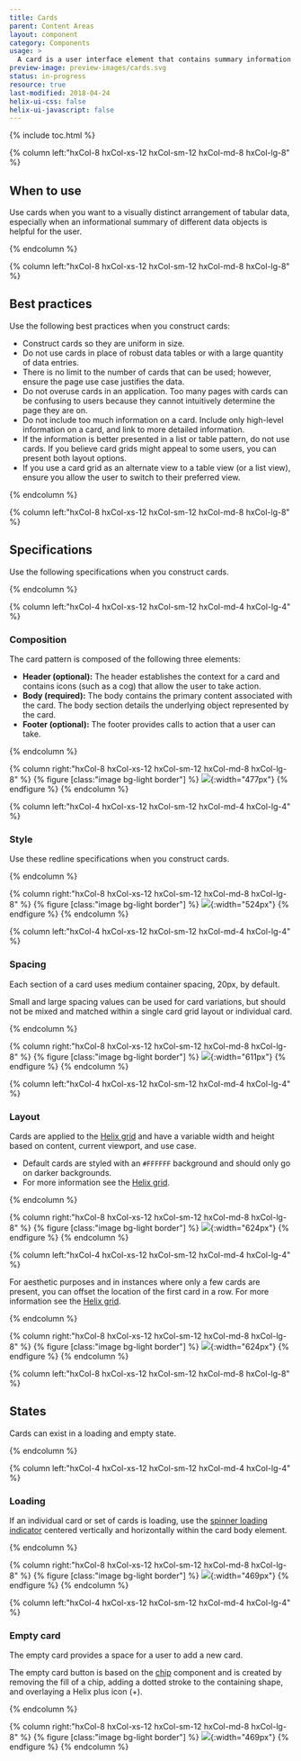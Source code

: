 ```yaml
---
title: Cards
parent: Content Areas
layout: component
category: Components
usage: >
  A card is a user interface element that contains summary information and provides users the option to navigate to more detailed information. In contrast to the tables pattern, cards allow the user to visually distinguish between sets of information. Cards substitute for a single row of tabular data.
preview-image: preview-images/cards.svg
status: in-progress
resource: true
last-modified: 2018-04-24
helix-ui-css: false
helix-ui-javascript: false
---
```


{% include toc.html %}

<section class="static-section" markdown="1">

<div class="hxRow"  markdown="1">

{% column left:"hxCol-8 hxCol-xs-12 hxCol-sm-12 hxCol-md-8 hxCol-lg-8" %}

## When to use

Use cards when you want to a visually distinct arrangement of tabular data, especially when an informational summary of different data objects is helpful for the user.

{% endcolumn %}

</div>

</section>

<section class="static-section" markdown="1">

<div class="hxRow"  markdown="1">
{% column left:"hxCol-8 hxCol-xs-12 hxCol-sm-12 hxCol-md-8 hxCol-lg-8" %}

## Best practices

Use the following best practices when you construct cards:

- Construct cards so they are uniform in size.
- Do not use cards in place of robust data tables or with a large quantity of data entries.
- There is no limit to the number of cards that can be used; however, ensure the page use case justifies the data.
- Do not overuse cards in an application. Too many pages with cards can be confusing to users because they cannot intuitively determine the page they are on.
- Do not include too much information on a card. Include only high-level information on a card, and link to more detailed information.
- If the information is better presented in a list or table pattern, do not use cards. If you believe card grids might appeal to some users, you can present both layout options.
- If you use a card grid as an alternate view to a table view (or a list view), ensure you allow the user to switch to their preferred view.

{% endcolumn %}

</div>

</section>

<section class="static-section" markdown="1">

<div class="hxRow"  markdown="1">
{% column left:"hxCol-8 hxCol-xs-12 hxCol-sm-12 hxCol-md-8 hxCol-lg-8" %}

## Specifications
Use the following specifications when you construct cards.

{% endcolumn %}

</div>

</section>

<section class="static-section" markdown="1">

<div class="hxRow"  markdown="1">
{% column left:"hxCol-4 hxCol-xs-12 hxCol-sm-12 hxCol-md-4 hxCol-lg-4" %}

### Composition

The card pattern is composed of the following three elements:

- **Header (optional):** The header establishes the context for a card and contains icons (such as a cog) that allow the user to take action.
- **Body (required):** The body contains the primary content associated with the card. The body section details the underlying object represented by the card.
- **Footer (optional):** The footer provides calls to action that a user can take.

{% endcolumn %}

{% column right:"hxCol-8 hxCol-xs-12 hxCol-sm-12 hxCol-md-8 hxCol-lg-8" %}
{% figure [class:"image bg-light border"] %}
 ![]({{site.url}}/assets/images/components/content-areas/cards/cards_composition.png){:width="477px"}
{% endfigure %}
{% endcolumn %}
</div>

</section>

<section class="static-section" markdown="1">

<div class="hxRow"  markdown="1">
{% column left:"hxCol-4 hxCol-xs-12 hxCol-sm-12 hxCol-md-4 hxCol-lg-4" %}

### Style
Use these redline specifications when you construct cards.

{% endcolumn %}

{% column right:"hxCol-8 hxCol-xs-12 hxCol-sm-12 hxCol-md-8 hxCol-lg-8" %}
{% figure [class:"image bg-light border"] %}
 ![]({{site.url}}/assets/images/components/content-areas/cards/cards_style.png){:width="524px"}
{% endfigure %}
{% endcolumn %}
</div>

</section>

<section class="static-section" markdown="1">

<div class="hxRow"  markdown="1">
{% column left:"hxCol-4 hxCol-xs-12 hxCol-sm-12 hxCol-md-4 hxCol-lg-4" %}

### Spacing

Each section of a card uses medium container spacing, 20px, by default.

Small and large spacing values can be used for card variations, but should not
be mixed and matched within a single card grid layout or individual card.

{% endcolumn %}

{% column right:"hxCol-8 hxCol-xs-12 hxCol-sm-12 hxCol-md-8 hxCol-lg-8" %}
{% figure [class:"image bg-light border"] %}
 ![]({{site.url}}/assets/images/components/content-areas/cards/card-spacing.png){:width="611px"}
{% endfigure %}
{% endcolumn %}
</div>

</section>

<section class="static-section" markdown="1">

<div class="hxRow"  markdown="1">

{% column left:"hxCol-4 hxCol-xs-12 hxCol-sm-12 hxCol-md-4 hxCol-lg-4" %}

### Layout

Cards are applied to the [Helix grid](https://rackerlabs.github.io/helix-ui/components/grid/) and have a variable width and height based on content, current viewport, and use case.  

- Default cards are styled with an `#FFFFFF` background and should only go on darker backgrounds.
- For more information see the [Helix grid](https://rackerlabs.github.io/helix-ui/components/grid/).

{% endcolumn %}

{% column right:"hxCol-8 hxCol-xs-12 hxCol-sm-12 hxCol-md-8 hxCol-lg-8" %}
{% figure [class:"image bg-light border"] %}
 ![]({{site.url}}/assets/images/components/content-areas/cards/card-grid.png){:width="624px"}
{% endfigure %}
{% endcolumn %}
</div>

</section>

<section class="static-section" markdown="1">

<div class="hxRow"  markdown="1">
{% column left:"hxCol-4 hxCol-xs-12 hxCol-sm-12 hxCol-md-4 hxCol-lg-4" %}

For aesthetic purposes and in instances where only a few cards are present, you can offset the location of the first card in a row. For more information see the [Helix grid](https://rackerlabs.github.io/helix-ui/components/grid/).

{% endcolumn %}

{% column right:"hxCol-8 hxCol-xs-12 hxCol-sm-12 hxCol-md-8 hxCol-lg-8" %}
{% figure [class:"image bg-light border"] %}
 ![]({{site.url}}/assets/images/components/content-areas/cards/card-grid-offset.png){:width="624px"}
{% endfigure %}
{% endcolumn %}
</div>

</section>

<section class="static-section" markdown="1">

<div class="hxRow"  markdown="1">
{% column left:"hxCol-8 hxCol-xs-12 hxCol-sm-12 hxCol-md-8 hxCol-lg-8" %}

## States

Cards can exist in a loading and empty state.

{% endcolumn %}

</div>

</section>

<section class="static-section" markdown="1">

<div class="hxRow"  markdown="1">
{% column left:"hxCol-4 hxCol-xs-12 hxCol-sm-12 hxCol-md-4 hxCol-lg-4" %}

### Loading

If an individual card or set of cards is loading, use the [spinner loading indicator](http://helix.rax.io/components/loading-indicators.html) centered vertically and horizontally within the card body element.

{% endcolumn %}

{% column right:"hxCol-8 hxCol-xs-12 hxCol-sm-12 hxCol-md-8 hxCol-lg-8" %}
{% figure [class:"image bg-light border"] %}
 ![]({{site.url}}/assets/images/components/content-areas/cards/card-loading.png){:width="469px"}
{% endfigure %}
{% endcolumn %}
</div>

</section>

<section class="static-section" markdown="1">

<div class="hxRow"  markdown="1">
{% column left:"hxCol-4 hxCol-xs-12 hxCol-sm-12 hxCol-md-4 hxCol-lg-4" %}

### Empty card

The empty card provides a space for a user to add a new card.

The empty card button is based on the [chip](http://helix.rax.io/components/chips.html) component and is created by removing the fill of a chip, adding a dotted stroke to the containing shape, and overlaying a Helix plus icon (+).

{% endcolumn %}

{% column right:"hxCol-8 hxCol-xs-12 hxCol-sm-12 hxCol-md-8 hxCol-lg-8" %}
{% figure [class:"image bg-light border"] %}
 ![]({{site.url}}/assets/images/components/content-areas/cards/card-add.png){:width="469px"}
{% endfigure %}
{% endcolumn %}
</div>

</section>
